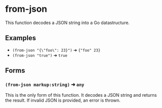 # from-json

This function decodes a JSON string into a Go datastructure.

## Examples

* `(from-json "{\"foo\": 23}")` ➜ `{"foo" 23}`
* `(from-json "true")` ➜ `true`

## Forms

### `(from-json markup:string)` ➜ `any`

This is the only form of this function. It decodes a JSON string and returns the
result. If invalid JSON is provided, an error is thrown.

